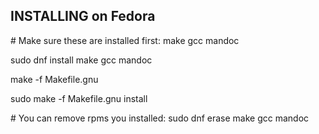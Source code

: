 INSTALLING on Fedora
--------------------

\# Make sure these are installed first: make gcc mandoc

sudo dnf install make gcc mandoc

make -f Makefile.gnu

sudo make -f Makefile.gnu install

\# You can remove rpms you installed: sudo dnf erase make gcc mandoc
